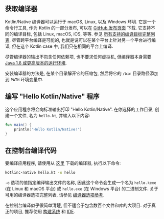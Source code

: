 [//]: # (title: Kotlin/Native 开发入门 - 使用命令行编译器)

## 获取编译器

Kotlin/Native 编译器可以运行于 macOS, Linux, 以及 Windows 环境. 它是一个命令行工具, 作为 Kotlin 的一部分发布,
可以在 [GitHub 发布页面](%kotlinLatestUrl%) 下载.
它支持不同的编译目标, 包括 Linux, macOS, iOS, 等等.
参见 [所有支持的编译目标完整列表](native-target-support.md).
尽管跨平台编译是可能的, 也就是说可以在某个平台上针对另一个平台进行编译,
但在这个 Kotlin case 中, 我们只在相同的平台上编译.

尽管编译器的输出不包含任何依赖项, 也不要求任何虚拟机, 但编译器本身需要 [Java 1.8 或更高版本的运行环境](https://jdk.java.net/11/).

安装编译器的方法是, 在某个目录解开它的压缩包, 然后将它的 `/bin` 目录路径添加到 `PATH` 环境变量中.

## 编写 "Hello Kotlin/Native" 程序

这个应用程序将会向标准输出打印 "Hello Kotlin/Native". 在你选择的工作目录, 创建一个文件, 名为 `hello.kt`,
并输入以下内容:

```kotlin
fun main() {
    println("Hello Kotlin/Native!")
}
```

## 在控制台编译代码

要编译应用程序, 请使用从 [这里](https://github.com/JetBrains/kotlin/releases) 下载的编译器, 执行以下命令:

```bash
kotlinc-native hello.kt -o hello
```

`-o` 选项的值指定编译输出文件的名称, 因此这个命令会生成一个名为 `hello.kexe` (在 Linux 和 macOS 平台)
或 `hello.exe` (在 Windows 平台) 的二进制文件.
关于可用的编译器选项完整列表, 请参见 [编译器选项参考](compiler-reference.md).

在控制台编译似乎很简单清楚, 但不适合于包含数百个文件和库的大项目.
对于真正的项目, 推荐使用 [构建系统](native-gradle.md) 和 [IDE](native-get-started.md).
